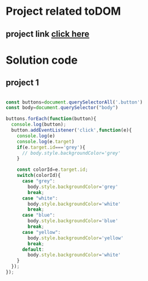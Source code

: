 # Project related toDOM

## project link [click here](https://stackblitz.com/edit/dom-project-chaiaurcode?file=index.html)

# Solution code

## project 1

```javascript

const buttons=document.querySelectorAll('.button')
const body=document.querySelector("body") 

buttons.forEach(function(button){
  console.log(button);
  button.addEventListener('click',function(e){
    console.log(e)
    console.log(e.target)
    if(e.target.id==='grey'){
      // body.style.backgroundColor='grey'
    }

    const colorId=e.target.id;
    switch(colorId){
      case "grey":
        body.style.backgroundColor='grey'
        break;
      case "white":
        body.style.backgroundColor='white'
        break;
      case "blue":
        body.style.backgroundColor='blue'
        break;
      case "yellow":
        body.style.backgroundColor='yellow'
        break; 
      default:
        body.style.backgroundColor='white'       
    }
  });
});

````